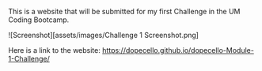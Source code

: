 This is a website that will be submitted for my first Challenge in the UM Coding Bootcamp.

![Screenshot][assets/images/Challenge 1 Screenshot.png]

Here is a link to the website: https://dopecello.github.io/dopecello-Module-1-Challenge/
